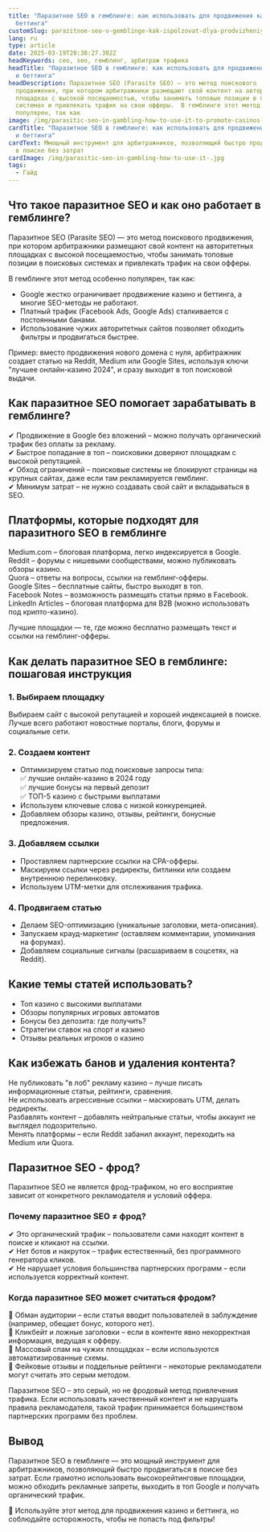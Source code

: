 ```yaml
---
title: "Паразитное SEO в гемблинге: как использовать для продвижения казино и
  беттинга"
customSlug: parazitnoe-seo-v-gemblinge-kak-ispolzovat-dlya-prodvizheniya-kazino-i-bettinga
lang: ru
type: article
date: 2025-03-19T20:38:27.302Z
headKeywords: сео, seo, гемблинг, арбитраж трафика
headTitle: "Паразитное SEO в гемблинге: как использовать для продвижения казино
  и беттинга"
headDescription: Паразитное SEO (Parasite SEO) — это метод поискового
  продвижения, при котором арбитражники размещают свой контент на авторитетных
  площадках с высокой посещаемостью, чтобы занимать топовые позиции в поисковых
  системах и привлекать трафик на свои офферы.  В гемблинге этот метод особенно
  популярен, так как
image: /img/parasitic-seo-in-gambling-how-to-use-it-to-promote-casinos-and-betting.jpg
cardTitle: "Паразитное SEO в гемблинге: как использовать для продвижения казино
  и беттинга"
cardText: Ммощный инструмент для арбитражников, позволяющий быстро продвигаться
  в поиске без затрат
cardImage: /img/parasitic-seo-in-gambling-how-to-use-it-.jpg
tags:
  - Гайд
---
```



## Что такое паразитное SEO и как оно работает в гемблинге?

Паразитное SEO (Parasite SEO) — это метод поискового продвижения, при котором арбитражники размещают свой контент на авторитетных площадках с высокой посещаемостью, чтобы занимать топовые позиции в поисковых системах и привлекать трафик на свои офферы.

В гемблинге этот метод особенно популярен, так как:

* Google жестко ограничивает продвижение казино и беттинга, а многие SEO-методы не работают.
* Платный трафик (Facebook Ads, Google Ads) сталкивается с постоянными банами.
* Использование чужих авторитетных сайтов позволяет обходить фильтры и продвигаться быстрее.

Пример: вместо продвижения нового домена с нуля, арбитражник создает статью на Reddit, Medium или Google Sites, используя ключи "лучшее онлайн-казино 2024", и сразу выходит в топ поисковой выдачи.



## Как паразитное SEO помогает зарабатывать в гемблинге?

✔ Продвижение в Google без вложений – можно получать органический трафик без оплаты за рекламу.\
✔ Быстрое попадание в топ – поисковики доверяют площадкам с высокой репутацией.\
✔ Обход ограничений – поисковые системы не блокируют страницы на крупных сайтах, даже если там рекламируется гемблинг.\
✔ Минимум затрат – не нужно создавать свой сайт и вкладываться в SEO.



## Платформы, которые подходят для паразитного SEO в гемблинге

Medium.com – блоговая платформа, легко индексируется в Google.\
Reddit – форумы с нишевыми сообществами, можно публиковать обзоры казино.\
Quora – ответы на вопросы, ссылки на гемблинг-офферы.\
Google Sites – бесплатные сайты, быстро выходят в топ.\
Facebook Notes – возможность размещать статьи прямо в Facebook.\
LinkedIn Articles – блоговая платформа для B2B (можно использовать под крипто-казино).



Лучшие площадки — те, где можно бесплатно размещать текст и ссылки на гемблинг-офферы.



## Как делать паразитное SEO в гемблинге: пошаговая инструкция

### 1. Выбираем площадку

Выбираем сайт с высокой репутацией и хорошей индексацией в поиске. Лучше всего работают новостные порталы, блоги, форумы и социальные сети.

### 2. Создаем контент

* Оптимизируем статью под поисковые запросы типа:\
  ✅ лучшие онлайн-казино в 2024 году\
  ✅ лучшие бонусы на первый депозит\
  ✅ ТОП-5 казино с быстрыми выплатами
* Используем ключевые слова с низкой конкуренцией.
* Добавляем обзоры казино, отзывы, рейтинги, бонусные предложения.

### 3. Добавляем ссылки

* Проставляем партнерские ссылки на CPA-офферы.
* Маскируем ссылки через редиректы, битлинки или создаем внутреннюю перелинковку.
* Используем UTM-метки для отслеживания трафика.

### 4. Продвигаем статью

* Делаем SEO-оптимизацию (уникальные заголовки, мета-описания).
* Запускаем крауд-маркетинг (оставляем комментарии, упоминания на форумах).
* Добавляем социальные сигналы (расшариваем в соцсетях, на Reddit).



## Какие темы статей использовать?

* Топ казино с высокими выплатами
* Обзоры популярных игровых автоматов
* Бонусы без депозита: где получить?
* Стратегии ставок на спорт и казино
* Отзывы реальных игроков о казино



## Как избежать банов и удаления контента?

Не публиковать "в лоб" рекламу казино – лучше писать информационные статьи, рейтинги, сравнения.\
Не использовать агрессивные ссылки – маскировать UTM, делать редиректы.\
Разбавлять контент – добавлять нейтральные статьи, чтобы аккаунт не выглядел подозрительно.\
Менять платформы – если Reddit забанил аккаунт, переходить на Medium или Quora.



## Паразитное SEO - фрод?

Паразитное SEO не является фрод-трафиком, но его восприятие зависит от конкретного рекламодателя и условий оффера.

### Почему паразитное SEO ≠ фрод?

✔ Это органический трафик – пользователи сами находят контент в поиске и кликают на ссылки.\
✔ Нет ботов и накруток – трафик естественный, без программного генератора кликов.\
✔ Не нарушает условия большинства партнерских программ – если используется корректный контент.

### Когда паразитное SEO может считаться фродом?

🔴 Обман аудитории – если статья вводит пользователей в заблуждение (например, обещает бонус, которого нет).\
🔴 Кликбейт и ложные заголовки – если в контенте явно некорректная информация, ведущая к офферу.\
🔴 Массовый спам на чужих площадках – если используются автоматизированные схемы.\
🔴 Фейковые отзывы и поддельные рейтинги – некоторые рекламодатели могут считать это серым методом.

Паразитное SEO – это серый, но не фродовый метод привлечения трафика. Если использовать качественный контент и не нарушать правила рекламодателя, такой трафик принимается большинством партнерских программ без проблем.



## Вывод

Паразитное SEO в гемблинге — это мощный инструмент для арбитражников, позволяющий быстро продвигаться в поиске без затрат. Если грамотно использовать высокорейтинговые площадки, можно обходить рекламные запреты, выходить в топ Google и получать органический трафик.

🚀 Используйте этот метод для продвижения казино и беттинга, но соблюдайте осторожность, чтобы не попасть под фильтры!
